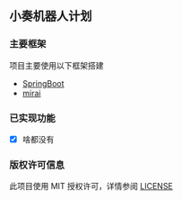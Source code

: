## 小奏机器人计划

### 主要框架

项目主要使用以下框架搭建

* [SpringBoot](https://docs.spring.io/spring-boot/docs/2.6.0/maven-plugin/reference/htmlsingle/)
* [mirai](https://github.com/mamoe/mirai)

### 已实现功能

-[x] 啥都没有

### 版权许可信息

此项目使用 MIT 授权许可，详情参阅 [LICENSE](https://github.com/plumekanade/little-kanade/blob/main/LICENSE) 

